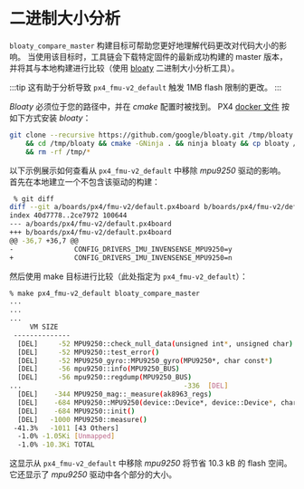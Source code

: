 # 二进制大小分析

`bloaty_compare_master` 构建目标可帮助您更好地理解代码更改对代码大小的影响。
当使用该目标时，工具链会下载特定固件的最新成功构建的 master 版本，并将其与本地构建进行比较（使用 [bloaty](https://github.com/google/bloaty) 二进制大小分析工具）。

:::tip
这有助于分析导致 `px4_fmu-v2_default` 触发 1MB flash 限制的更改。
:::

_Bloaty_ 必须位于您的路径中，并在 _cmake_ 配置时被找到。
PX4 [docker 文件](https://github.com/PX4/containers/blob/master/docker/Dockerfile_nuttx-bionic) 按如下方式安装 _bloaty_：

```sh
git clone --recursive https://github.com/google/bloaty.git /tmp/bloaty \
	&& cd /tmp/bloaty && cmake -GNinja . && ninja bloaty && cp bloaty /usr/local/bin/ \
	&& rm -rf /tmp/*
```

以下示例展示如何查看从 `px4_fmu-v2_default` 中移除 _mpu9250_ 驱动的影响。
首先在本地建立一个不包含该驱动的构建：

```sh
 % git diff
diff --git a/boards/px4/fmu-v2/default.px4board b/boards/px4/fmu-v2/default.px4board
index 40d7778..2ce7972 100644
--- a/boards/px4/fmu-v2/default.px4board
+++ b/boards/px4/fmu-v2/default.px4board
@@ -36,7 +36,7 @@
-               CONFIG_DRIVERS_IMU_INVENSENSE_MPU9250=y
+               CONFIG_DRIVERS_IMU_INVENSENSE_MPU9250=n
```

然后使用 make 目标进行比较（此处指定为 `px4_fmu-v2_default`）：

```sh
% make px4_fmu-v2_default bloaty_compare_master
...
...
...
     VM SIZE                                                                                        FILE SIZE
 --------------                                                                                  --------------
  [DEL]     -52 MPU9250::check_null_data(unsigned int*, unsigned char)                               -52  [DEL]
  [DEL]     -52 MPU9250::test_error()                                                                -52  [DEL]
  [DEL]     -52 MPU9250_gyro::MPU9250_gyro(MPU9250*, char const*)                                    -52  [DEL]
  [DEL]     -56 mpu9250::info(MPU9250_BUS)                                                           -56  [DEL]
  [DEL]     -56 mpu9250::regdump(MPU9250_BUS)                                                        -56  [DEL]
...                                        -336  [DEL]
  [DEL]    -344 MPU9250_mag::_measure(ak8963_regs)                                                  -344  [DEL]
  [DEL]    -684 MPU9250::MPU9250(device::Device*, device::Device*, char const*, char const*, cha    -684  [DEL]
  [DEL]    -684 MPU9250::init()                                                                     -684  [DEL]
  [DEL]   -1000 MPU9250::measure()                                                                 -1000  [DEL]
 -41.3%   -1011 [43 Others]                                                                        -1011 -41.3%
  -1.0% -1.05Ki [Unmapped]                                                                       +24.2Ki  +0.2%
  -1.0% -10.3Ki TOTAL                                                                            +14.9Ki  +0.1%
```

这显示从 `px4_fmu-v2_default` 中移除 _mpu9250_ 将节省 10.3 kB 的 flash 空间。
它还显示了 _mpu9250_ 驱动中各个部分的大小。